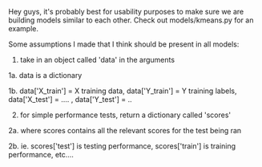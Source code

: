 Hey guys, it's probably best for usability purposes to make sure we are building models similar to each other.
Check out models/kmeans.py for an example.

Some assumptions I made that I think should be present in all models:

1. take in an object called 'data' in the arguments

1a. data is a dictionary

1b. data['X_train'] = X training data, data['Y_train'] = Y training labels, data['X_test'] = .... , data['Y_test'] = ..
        
2. for simple performance tests, return a dictionary called 'scores'

2a. where scores contains all the relevant scores for the test being ran

2b. ie. scores['test'] is testing performance, scores['train'] is training performance, etc....
        
        
